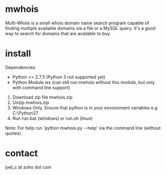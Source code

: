 mwhois
==================

Multi-Whois is a small whois domain name search program capable of finding multiple available domains via a file or a MySQL query. It's a good way to search for domains that are available to buy.

install 
==================

Dependencies:
* Python >= 2.7.3 (Python 3 not supported yet)
* Python Module wx (can still run mwhois without this module, but only with command line support)

1. Download zip file mwhois.zip 
2. Unzip mwhois.zip 
3. Windows Only. Ensure that python is in your environment variables e.g C:\Python27 
3. Run run.bat (windows) or run.sh (linux)

Note: For help run 'python mwhois.py --help' via the command line (without quotes). 

contact
==================

joel_c at zoho dot com

